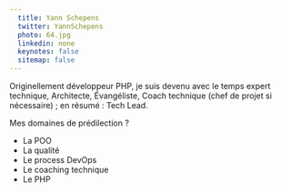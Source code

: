 ```yaml
---
  title: Yann Schepens
  twitter: YannSchepens
  photo: 64.jpg
  linkedin: none
  keynotes: false
  sitemap: false
---
```

Originellement développeur PHP, je suis devenu avec le temps expert technique, Architecte, Évangéliste, Coach technique (chef de projet si nécessaire) ; en résumé : Tech Lead.

Mes domaines de prédilection ?

- La POO
- La qualité
- Le process DevOps
- Le coaching technique
- Le PHP
